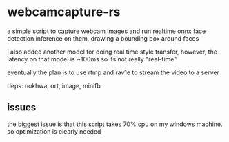 # webcamcapture-rs 

a simple script to capture webcam images and run realtime onnx face detection inference on them, drawing a bounding box around faces

i also added another model for doing real time style transfer, however, the latency on that model is ~100ms so its not really "real-time" 

eventually the plan is to use rtmp and rav1e to stream the video to a server

deps: nokhwa, ort, image, minifb


## issues

the biggest issue is that this script takes 70% cpu on my windows machine. so optimization is clearly needed 



